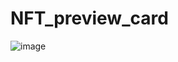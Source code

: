 # NFT_preview_card
![image](https://user-images.githubusercontent.com/108294869/189163458-8e86def4-2841-428d-b24c-7b824f3fd2d5.png)

